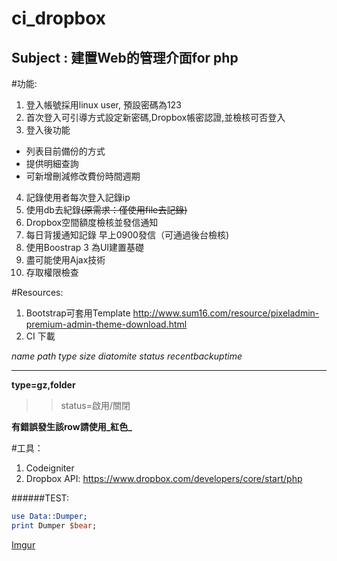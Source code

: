 ci_dropbox
==========

Subject : 建置Web的管理介面for php
--------------


#功能:
1. 登入帳號採用linux user, 預設密碼為123
2. 首次登入可引導方式設定新密碼,Dropbox帳密認證,並檢核可否登入
3. 登入後功能
  * 列表目前備份的方式
  * 提供明細查詢
  * 可新增刪減修改費份時間週期
4. 記錄使用者每次登入記錄ip
5. 使用db去紀錄~~(原需求：僅使用file去記錄)~~
6. Dropbox空間額度檢核並發信通知
7. 每日背援通知記錄 早上0900發信（可通過後台檢核)
8. 使用Boostrap 3 為UI建置基礎
9. 盡可能使用Ajax技術
10. 存取權限檢查

#Resources:
1. Bootstrap可套用Template http://www.sum16.com/resource/pixeladmin-premium-admin-theme-download.html
2. CI 下載

*name path type size diatomite status recentbackuptime*
***

**type=gz,folder**  
> > status=啟用/關閉   

**有錯誤發生該row請使用_紅色_**

#工具：
1. Codeigniter
2. Dropbox API: https://www.dropbox.com/developers/core/start/php

######TEST:
```perl
use Data::Dumper;
print Dumper $bear;
```
[Imgur](http://i.imgur.com/9nMly70.jpg?1)

